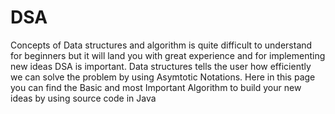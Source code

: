 # DSA
Concepts of Data structures and algorithm is quite difficult to understand for beginners but it will land you with great experience and for implementing new ideas DSA is important.
Data structures tells the user how efficiently we can solve the problem by using Asymtotic Notations. 
Here in this page you can find the Basic and most Important Algorithm to build your new ideas by using source code in Java

